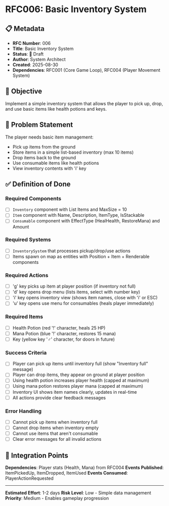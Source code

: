 # RFC006: Basic Inventory System

## 📋 Metadata
- **RFC Number**: 006
- **Title**: Basic Inventory System
- **Status**: 📝 Draft
- **Author**: System Architect
- **Created**: 2025-08-30
- **Dependencies**: RFC001 (Core Game Loop), RFC004 (Player Movement System)

## 🎯 Objective

Implement a simple inventory system that allows the player to pick up, drop, and use basic items like health potions and keys.

## 📖 Problem Statement

The player needs basic item management:
- Pick up items from the ground
- Store items in a simple list-based inventory (max 10 items)
- Drop items back to the ground
- Use consumable items like health potions
- View inventory contents with 'i' key

## ✅ Definition of Done

### **Required Components**
- [ ] `Inventory` component with List<EntityReference> Items and MaxSize = 10
- [ ] `Item` component with Name, Description, ItemType, IsStackable
- [ ] `Consumable` component with EffectType (HealHealth, RestoreMana) and Amount

### **Required Systems**
- [ ] `InventorySystem` that processes pickup/drop/use actions
- [ ] Items spawn on map as entities with Position + Item + Renderable components

### **Required Actions**
- [ ] 'g' key picks up item at player position (if inventory not full)
- [ ] 'd' key opens drop menu (lists items, select with number key)  
- [ ] 'i' key opens inventory view (shows item names, close with 'i' or ESC)
- [ ] 'u' key opens use menu for consumables (heals player immediately)

### **Required Items**
- [ ] Health Potion (red '!' character, heals 25 HP)
- [ ] Mana Potion (blue '!' character, restores 15 mana)  
- [ ] Key (yellow key '♂' character, for doors in future)

### **Success Criteria**
- [ ] Player can pick up items until inventory full (show "Inventory full" message)
- [ ] Player can drop items, they appear on ground at player position
- [ ] Using health potion increases player health (capped at maximum)
- [ ] Using mana potion restores player mana (capped at maximum)
- [ ] Inventory UI shows item names clearly, updates in real-time
- [ ] All actions provide clear feedback messages

### **Error Handling**
- [ ] Cannot pick up items when inventory full
- [ ] Cannot drop items when inventory empty
- [ ] Cannot use items that aren't consumable
- [ ] Clear error messages for all invalid actions

## 🔗 Integration Points

**Dependencies**: Player stats (Health, Mana) from RFC004
**Events Published**: ItemPickedUp, ItemDropped, ItemUsed
**Events Consumed**: PlayerActionRequested

---

**Estimated Effort**: 1-2 days
**Risk Level**: Low - Simple data management
**Priority**: Medium - Enables gameplay progression